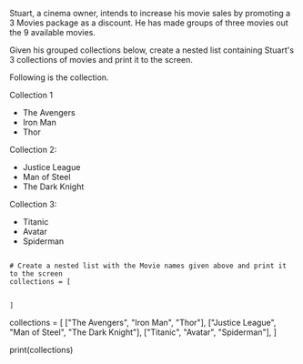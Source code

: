 Stuart, a cinema owner, intends to increase his movie sales by promoting a 3 Movies package as a discount. He has made groups of three movies out the 9 available movies.

Given his grouped collections below, create a nested list containing Stuart's 3 collections of movies and print it to the screen.

Following is the collection.


Collection 1

- The Avengers
- Iron Man
- Thor

<a/>

Collection 2:

- Justice League
- Man of Steel
- The Dark Knight

<a/>

Collection 3:

- Titanic
- Avatar
- Spiderman

<a/>

<codeblock language="python" type="exercise" testMode="fixedInput">
<code>
# Create a nested list with the Movie names given above and print it to the screen
collections = [

]
</code>

<solution>
collections = [
  ["The Avengers", "Iron Man", "Thor"],
  ["Justice League", "Man of Steel", "The Dark Knight"],
  ["Titanic", "Avatar", "Spiderman"],
]

print(collections)
</solution>
</codeblock>